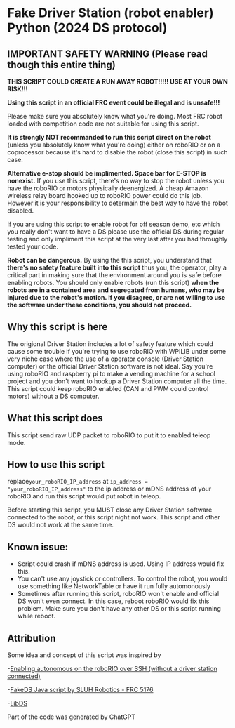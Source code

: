 # Fake Driver Station (robot enabler) Python (2024 DS protocol)

## IMPORTANT SAFETY WARNING (Please read though this entire thing)

**THIS SCRIPT COULD CREATE A RUN AWAY ROBOT!!!!! USE AT YOUR OWN RISK!!!**

**Using this script in an official FRC event could be illegal and is unsafe!!!**

Please make sure you absolutely know what you're doing. Most FRC robot loaded with competition code are not suitable for using this script.

**It is strongly NOT recommanded to run this script direct on the robot** (unless you absolutely know what you're doing) either on roboRIO or on a coprocessor because it's hard to disable the robot (close this script) in such case.

**Alternative e-stop should be implimented. Space bar for E-STOP is nonexist.** If you use this script, there's no way to stop the robot unless you have the roboRIO or motors physically deenergized. A cheap Amazon wireless relay board hooked up to roboRIO power could do this job. However it is your responsibility to determain the best way to have the robot disabled. 

If you are using this script to enable robot for off season demo, etc which you really don't want to have a DS please use the official DS during regular testing and only impliment this script at the very last after you had throughly tested your code.   

**Robot can be dangerous.** By using the this script, you understand that **there's no safety feature built into this script** thus you, the operator, play a critical part in making sure that the environment around you is safe before enabling robots. You should only enable robots (run this script) **when the robots are in a contained area and segregated from humans, who may be injured due to the robot's motion. If you disagree, or are not willing to use the software under these conditions, you should not proceed.**

## Why this script is here

The origional Driver Station includes a lot of safety feature which could cause some trouble if you're trying to use roboRIO with WPILIB under some very niche case where the use of a operator console (Driver Station computer) or the official Driver Station software is not ideal. Say you're using roboRIO and raspberry pi to make a vending machine for a school project and you don't want to hookup a Driver Station computer all the time. This script could keep roboRIO enabled (CAN and PWM could control motors) without a DS computer.

## What this script does

This script send raw UDP packet to roboRIO to put it to enabled teleop mode. 


## How to use this script

replace``your_roboRIO_IP_address`` at ``ip_address = "your_roboRIO_IP_address"`` to the ip address or mDNS address of your roboRIO and run this script would put robot in teleop.

Before starting this script, you MUST close any Driver Station software connected to the robot, or this script night not work. This script and other DS would not work at the same time.

## Known issue:

 - Script could crash if mDNS address is used. Using IP address would
   fix this.
 - You can't use any joystick or controllers. To control the robot, you would use something like NetworkTable or have it run fully automonously
 - Sometimes after running this script, roboRIO won't enable and official DS won't even connect. In this case, reboot roboRIO would fix this problem. Make sure you don't have any other DS or this script running while reboot.

## Attribution

Some idea and concept of this script was inspired by 

-[Enabling autonomous on the roboRIO over SSH (without a driver station connected)](https://www.chiefdelphi.com/t/enabling-autonomous-on-the-roborio-over-ssh-without-a-driver-station-connected/365462)

-[FakeDS Java script by SLUH Robotics - FRC 5176](https://github.com/Team-5176/testbench/blob/master/src/main/java/frc/robot/FakeDS.java)

-[LibDS](https://github.com/FRC-Utilities/LibDS)

Part of the code was generated by ChatGPT